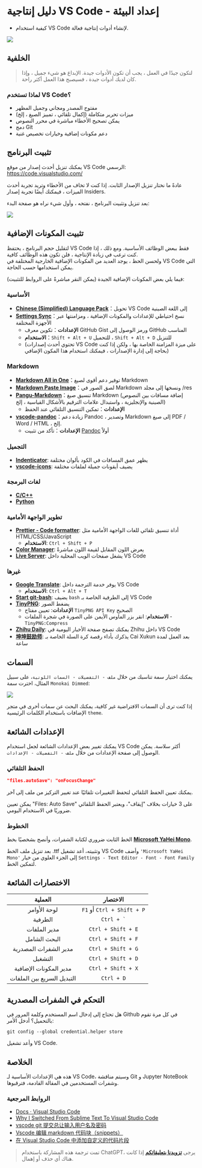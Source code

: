 # دليل إنتاجية VS Code - إعداد البيئة

- كيفية استخدام VS Code لإنشاء أدوات إنتاجية فعالة.

![](https://wiki-media-1253965369.cos.ap-guangzhou.myqcloud.com/img/20200319135609.png)

## الخلفية

> لتكون جيدًا في العمل ، يجب أن تكون الأدوات جيدة. الإبداع هو شيء جميل ، وإذا كان لديك أدوات جيدة ، فسيصبح هذا العمل أكثر راحة.

### لماذا تستخدم VS Code؟

- مفتوح المصدر ومجاني وجميل المظهر
- ميزات تحرير متكاملة (إكمال تلقائي ، تمييز الصيغ ، إلخ)
- يمكن تصحيح الأخطاء مباشرة في محرر النصوص
- دمج Git
- دعم مكونات إضافية وخيارات تخصيص غنية

## تثبيت البرنامج

يمكنك تنزيل أحدث إصدار من موقع VS Code الرسمي: <https://code.visualstudio.com/>

عادةً ما نختار تنزيل الإصدار الثابت. إذا كنت لا تخاف من الأخطاء وتريد تجربة أحدث الميزات ، فيمكنك أيضًا تجربة إصدار Insiders.

بعد تنزيل وتثبيت البرنامج ، نفتحه ، وأول شيء نراه هو صفحة البدء:

![](https://wiki-media-1253965369.cos.ap-guangzhou.myqcloud.com/img/20200318224855.png)

## تثبيت المكونات الإضافية

لتقليل حجم البرنامج ، يحتفظ VS Code فقط ببعض الوظائف الأساسية. ومع ذلك ، إذا كنت ترغب في زيادة الإنتاجية ، فلن تكون هذه الوظائف كافية.  
ولحسن الحظ ، يوجد العديد من المكونات الإضافية الخارجية المختلفة في VS Code التي يمكن استخدامها حسب الحاجة.

فيما يلي بعض المكونات الإضافية الجيدة (يمكن النقر مباشرةً على الروابط للتثبيت):

### الأساسية

- [**Chinese (Simplified) Language Pack**](https://marketplace.visualstudio.com/items?itemName=MS-CEINTL.vscode-language-pack-zh-hans)：تحويل VS Code إلى اللغة الصينية
- [**Settings Sync**](https://marketplace.visualstudio.com/items?itemName=Shan.code-settings-sync)：نسخ احتياطي للإعدادات والمكونات الإضافية ، ومزامنتها عبر الأجهزة المختلفة
  - **الإعدادات**：تكوين معرف GitHub Gist ورمز الوصول إلى GitHub المناسب
  - **الاستخدام**：`Shift + Alt + U` للتحميل ، `Shift + Alt + D` للتنزيل
  - (تحتوي أحدث إصدارات VS Code على ميزة المزامنة الخاصة بها ، ولكن إذا كنت بحاجة إلى إدارة الإصدارات ، فيمكنك استخدام هذا المكون الإضافي)

### Markdown

- [**Markdown All in One**](https://marketplace.visualstudio.com/items?itemName=yzhang.markdown-all-in-one)：توفير دعم أقوى لصيغ Markdown
- [**Markdown Paste Image**](https://marketplace.visualstudio.com/items?itemName=onesdev.vscode-paste-image-plus)：لصق الصور في Markdown ونسخها إلى مجلد /res
- [**Pangu-Markdown**](https://marketplace.visualstudio.com/items?itemName=xlthu.Pangu-Markdown)：تنسيق صيغ Markdown (إضافة مسافات بين النصوص الصينية والإنجليزية ، واستبدال علامات الترقيم بالأشكال القياسية ، إلخ)
  - **الإعدادات**：تمكين التنسيق التلقائي عند الحفظ
- [**vscode-pandoc**](https://marketplace.visualstudio.com/items?itemName=DougFinke.vscode-pandoc)：زيادة دعم Pandoc ، وتصدير Markdown إلى صيغ PDF / Word / HTML ، إلخ.
  - **الإعدادات**：تأكد من تثبيت [Pandoc](https://pandoc.org/installing.html) أولاً

### التجميل



- [**Indenticator**](https://marketplace.visualstudio.com/items?itemName=SirTori.indenticator): يظهر عمق المسافات في الكود بألوان مختلفة
- [**vscode-icons**](https://marketplace.visualstudio.com/items?itemName=vscode-icons-team.vscode-icons): يضيف أيقونات جميلة لملفات مختلفة

### لغات البرمجة

- [**C/C++**](https://marketplace.visualstudio.com/items?itemName=ms-vscode.cpptools)
- [**Python**](https://marketplace.visualstudio.com/items?itemName=ms-python.python)

### تطوير الواجهة الأمامية

- [**Prettier - Code formatter**](https://marketplace.visualstudio.com/items?itemName=esbenp.prettier-vscode): أداة تنسيق تلقائي للغات الواجهة الأمامية مثل HTML/CSS/JavaScript
  - **الاستخدام**: `Ctrl + Shift + P`
- [**Color Manager**](https://marketplace.visualstudio.com/items?itemName=RoyAction.color-manager): يعرض اللون المقابل لقيمة اللون مباشرةً
- [**Live Server**](https://marketplace.visualstudio.com/items?itemName=ritwickdey.LiveServer): يشغل صفحات الويب المحلية داخل VS Code

### غيرها

- [**Google Translate**](https://marketplace.visualstudio.com/items?itemName=hancel.google-translate): يوفر خدمة الترجمة داخل VS Code
  - **الاستخدام**: `Ctrl + Alt + T`
- [**Start git-bash**](https://marketplace.visualstudio.com/items?itemName=McCarter.start-git-bash): يضيف `bash` إلى الطرفية الخاصة بـ VS Code
- [**TinyPNG**](https://marketplace.visualstudio.com/items?itemName=andi1984.tinypng): يضغط الصور
  - **الإعدادات**: تعيين مفتاح `TinyPNG API Key` الصحيح
  - **الاستخدام**: انقر بزر الماوس الأيمن على الصورة في شجرة الملفات - `TinyPNG:Compress`
- [**Zhihu Daily**](https://marketplace.visualstudio.com/items?itemName=YRM.zhihu): يمكنك تصفح صفحة الأخبار اليومية في Zhihu داخل VS Code
- [**坤坤鼓励师**](https://marketplace.visualstudio.com/items?itemName=sakura1357.cxk): يذكرك بأداء رقصة كرة السلة الخاصة بـ Cai Xukun بعد العمل لمدة ساعة

## السمات

يمكنك اختيار سمة تناسبك من خلال `ملف - التفضيلات - السمات اللونية`، على سبيل المثال، اخترت سمة `Monokai Dimmed`:

![](https://wiki-media-1253965369.cos.ap-guangzhou.myqcloud.com/img/20200319132727.png)

إذا كنت ترى أن السمات الافتراضية غير كافية، يمكنك البحث عن سمات أخرى في متجر الإضافات باستخدام الكلمات الرئيسية `theme`.

## الإعدادات الشائعة

يمكنك تغيير بعض الإعدادات الشائعة لجعل استخدام VS Code أكثر سلاسة. يمكن الوصول إلى صفحة الإعدادات من خلال `ملف - التفضيلات - الإعدادات`.

### الحفظ التلقائي

```json
"files.autoSave": "onFocusChange"
```

يمكنك تعيين الحفظ التلقائي لتحفظ التغييرات تلقائيًا عند تغيير التركيز من ملف إلى آخر.

يمكن تعيين "Files: Auto Save" على 3 خيارات بخلاف "إيقاف"، ويعتبر الحفظ التلقائي ضروريًا في الاستخدام اليومي.

### الخطوط

الخط الثابت ضروري لكتابة الشفرات، وأنصح بشخصيًا بخط [**Microsoft YaHei Mono**](https://github.com/linyuxuanlin/File-host/blob/main/software-development/Microsoft-YaHei-Mono.ttf).

بعد تنزيل ملف الخط .ttf وتثبيته، أعد تشغيل VS Code وأضف `'Microsoft YaHei Mono'` إلى الجزء العلوي من خيار `Settings - Text Editor - Font - Font Family` لتمكين الخط.

## الاختصارات الشائعة

| العملية | الاختصار |
| :----------: | :------------------------: |
|   لوحة الأوامر   | `F1` أو `Ctrl + Shift + P` |
|     الطرفية     | <code>Ctrl + &#96;</code>  |
|  مدير الملفات  |     `Ctrl + Shift + E`     |
|   البحث الشامل   |     `Ctrl + Shift + F`     |
| مدير الشفرات المصدرية |     `Ctrl + Shift + G`     |
|     التشغيل     |     `Ctrl + Shift + D`     |
|   مدير المكونات الإضافية   |     `Ctrl + Shift + X`     |
| التبديل السريع بين الملفات |         `Ctrl + D`         |

## التحكم في الشفرات المصدرية

هل تحتاج إلى إدخال اسم المستخدم وكلمة المرور في Github في كل مرة تقوم بالتحميل؟
أدخل الأمر:

```shell
git config --global credential.helper store
```

وأعد تشغيل VS Code.

## الخلاصة

هذه هي الإعدادات الأساسية لـ VS Code، وسيتم مناقشة Git و Jupyter NoteBook وشفرات المستخدمين في المقالة القادمة، فترقبوها.

### الروابط المرجعية

- [Docs · Visual Studio Code](https://code.visualstudio.com/docs)
- [Why I Switched From Sublime Text To Visual Studio Code](https://hackernoon.com/why-i-switched-from-sublime-text-to-visual-studio-code-d4c9f3cba6df)
- [vscode git 提交总让输入用户名及密码](https://www.jianshu.com/p/8854713433c5)
- [Vscode 编辑 markdown 代码块（snippets）](https://www.jianshu.com/p/a87e9ca2d208)
- [在 Visual Studio Code 中添加自定义的代码片段](https://blog.walterlv.com/post/add-custom-code-snippet-for-vscode.html##%E5%85%B3%E4%BA%8E%E6%96%87%E4%BB%B6%E5%90%8D%E7%A7%B0)

> تمت ترجمة هذه المشاركة باستخدام ChatGPT، يرجى [**تزويدنا بتعليقاتكم**](https://github.com/linyuxuanlin/Wiki_MkDocs/issues/new) إذا كانت هناك أي حذف أو إهمال.